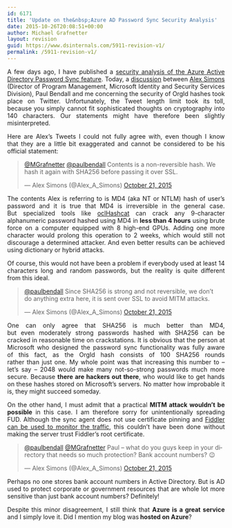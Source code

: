```yaml
---
id: 6171
title: 'Update on the&nbsp;Azure AD Password Sync Security Analysis'
date: 2015-10-26T20:08:51+00:00
author: Michael Grafnetter
layout: revision
guid: https://www.dsinternals.com/5911-revision-v1/
permalink: /5911-revision-v1/
---
```

<p style="text-align: justify;">
  A&nbsp;few days ago, I&nbsp;have published a&nbsp;<a href="https://www.dsinternals.com/en/how-azure-active-directory-connect-syncs-passwords/">security analysis of&nbsp;the Azure Active Directory Password Sync feature</a>. Today, a&nbsp;<a href="https://twitter.com/Alex_A_Simons/status/656644938126352385">discussion</a> between <a href="https://www.linkedin.com/pub/alex-simons/0/a4a/9ab">Alex Simons</a> (Director of&nbsp;Program Management, Microsoft Identity and&nbsp;Security Services Division), Paul Bendall and&nbsp;me concerning the&nbsp;security of&nbsp;OrgId hashes took place on Twitter. Unfortunately, the&nbsp;Tweet length limit took its toll, because&nbsp;you simply cannot fit sophisticated thoughts on cryptography into 140 characters. Our statements might have therefore been slightly misinterpreted.
</p>

<p style="text-align: justify;">
  Here are Alex&#8217;s Tweets I&nbsp;could not fully agree with, even&nbsp;though&nbsp;I know that&nbsp;they are a&nbsp;little bit exaggerated and&nbsp;cannot be considered to&nbsp;be his official statement:
</p>

<blockquote class="twitter-tweet" lang="en" data-conversation="none">
  <p dir="ltr" lang="en">
    <a href="https://twitter.com/MGrafnetter">@MGrafnetter</a> <a href="https://twitter.com/paulbendall">@paulbendall</a> Contents is&nbsp;a non-reversible hash. We hash it again with SHA256 before&nbsp;passing it over SSL.
  </p>
  
  <p>
    — Alex Simons (@Alex_A_Simons) <a href="https://twitter.com/Alex_A_Simons/status/656892662448959488">October 21, 2015</a>
  </p>
</blockquote>

<p style="text-align: justify;">
  The&nbsp;contents Alex is&nbsp;referring to&nbsp;is MD4 (aka NT or&nbsp;NTLM) hash of&nbsp;user&#8217;s password and it is&nbsp;true that&nbsp;MD4 is&nbsp;irreversible in&nbsp;the&nbsp;general case. But specialized tools like <a href="http://hashcat.net/oclhashcat/">oclHashcat</a> can crack any 9-character alphanumeric password hashed using MD4 in&nbsp;<strong>less than 4 hours</strong> using brute force on a&nbsp;computer equipped with 8 high-end GPUs. Adding one more character would prolong this operation to&nbsp;2 weeks, which&nbsp;would still not discourage a&nbsp;determined attacker. And&nbsp;even&nbsp;better results can be achieved using dictionary or&nbsp;hybrid attacks.
</p>

<p style="text-align: justify;">
  Of&nbsp;course, this would not have been a&nbsp;problem if&nbsp;everybody used at least 14 characters long and&nbsp;random passwords, but&nbsp;the&nbsp;reality is&nbsp;quite different from&nbsp;this ideal.
</p>

<blockquote class="twitter-tweet" lang="en" data-conversation="none">
  <p dir="ltr" lang="en">
    <a href="https://twitter.com/paulbendall">@paulbendall</a> Since&nbsp;SHA256 is&nbsp;strong and&nbsp;not reversible, we don&#8217;t do&nbsp;anything extra here, it is&nbsp;sent over SSL to&nbsp;avoid MITM attacks.
  </p>
  
  <p>
    — Alex Simons (@Alex_A_Simons) <a href="https://twitter.com/Alex_A_Simons/status/656644938126352385">October 21, 2015</a>
  </p>
</blockquote>

<p style="text-align: justify;">
  One can only agree that&nbsp;SHA256 is&nbsp;much better than&nbsp;MD4, but&nbsp;even&nbsp;moderately strong passwords hashed with SHA256 can be cracked in&nbsp;reasonable time on crackstations. It is&nbsp;obvious that the person at Microsoft who&nbsp;designed the&nbsp;password sync functionality was fully aware of&nbsp;this fact, as&nbsp;the&nbsp;OrgId hash consists of&nbsp;100 SHA256 rounds rather&nbsp;than&nbsp;just one. My whole point was that&nbsp;increasing this number to&nbsp;&#8211; let&#8217;s say &#8211; 2048 would make many not-so-strong passwords much more secure. Because&nbsp;<strong>there are hackers out there</strong>, who&nbsp;would like to&nbsp;get hands on these hashes stored on Microsoft&#8217;s servers. No matter how improbable it is, they might succeed someday.
</p>

<p style="text-align: justify;">
  On the&nbsp;other hand, I&nbsp;must admit that&nbsp;a&nbsp;practical <strong>MITM attack wouldn&#8217;t be possible</strong> in&nbsp;this case. I&nbsp;am therefore sorry for&nbsp;unintentionally spreading FUD. Although&nbsp;the sync agent does not use certificate pinning and <a href="https://www.cogmotive.com/blog/office-365-tips/how-secure-is-dirsync-with-password-synchronisation">Fiddler can be used to&nbsp;monitor the&nbsp;traffic</a>, this couldn&#8217;t have been done without making the&nbsp;server trust Fiddler&#8217;s root certificate.
</p>

<blockquote class="twitter-tweet" lang="en" data-conversation="none">
  <p dir="ltr" lang="en">
    <a href="https://twitter.com/paulbendall">@paulbendall</a> <a href="https://twitter.com/MGrafnetter">@MGrafnetter</a> Paul &#8211; what do&nbsp;you guys keep in&nbsp;your directory that&nbsp;needs so&nbsp;much protection? Bank account numbers?&nbsp;😉
  </p>
  
  <p>
    — Alex Simons (@Alex_A_Simons) <a href="https://twitter.com/Alex_A_Simons/status/656893420032557056">October 21, 2015</a>
  </p>
</blockquote>

<p style="text-align: justify;">
  Perhaps no one stores bank account numbers in&nbsp;Active Directory. But&nbsp;is&nbsp;AD used to&nbsp;protect corporate or&nbsp;government resources that&nbsp;are whole lot more sensitive than&nbsp;just bank account numbers? Definitely!
</p>

<p style="text-align: justify;">
  Despite this minor disagreement, I&nbsp;still think that&nbsp;<strong>Azure is&nbsp;a great service</strong> and&nbsp;I&nbsp;simply love it. Did I&nbsp;mention my blog was<strong> hosted on Azure</strong>?
</p>